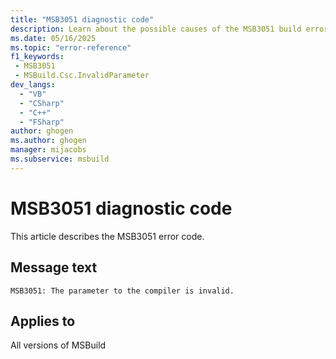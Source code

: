 ```yaml
---
title: "MSB3051 diagnostic code"
description: Learn about the possible causes of the MSB3051 build error, and get troubleshooting tips.
ms.date: 05/16/2025
ms.topic: "error-reference"
f1_keywords:
 - MSB3051
 - MSBuild.Csc.InvalidParameter
dev_langs:
  - "VB"
  - "CSharp"
  - "C++"
  - "FSharp"
author: ghogen
ms.author: ghogen
manager: mijacobs
ms.subservice: msbuild
---
```


# MSB3051 diagnostic code

<!-- :::ErrorDefinitionDescription::: -->
<!-- :::editable-content name="introDescription"::: -->
This article describes the MSB3051 error code.
<!-- :::editable-content-end::: -->

## Message text

<!-- :::editable-content name="messageText"::: -->
`MSB3051: The parameter to the compiler is invalid.`
<!-- :::editable-content-end::: -->
<!-- MSB3051: The parameter to the compiler is invalid.  {0} -->

<!-- :::editable-content name="postOutputDescription"::: -->
<!--
{StrBegin="MSB3051: "}
-->
<!-- :::editable-content-end::: -->
<!-- :::ErrorDefinitionDescription-end::: -->

## Applies to

All versions of MSBuild
